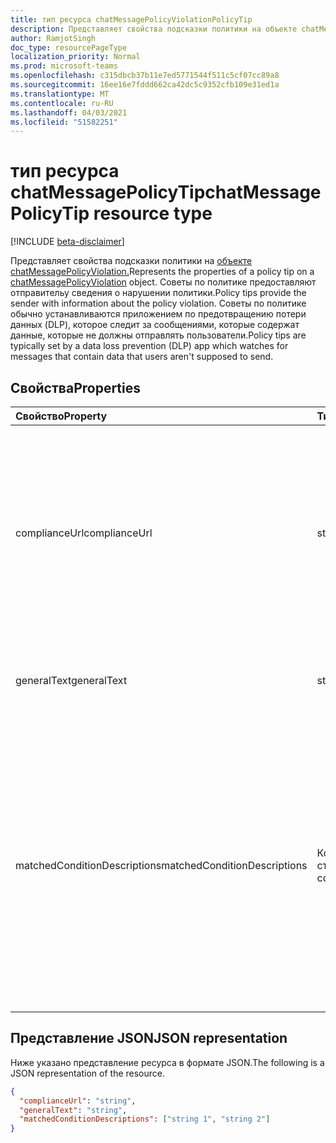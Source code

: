 ```yaml
---
title: тип ресурса chatMessagePolicyViolationPolicyTip
description: Представляет свойства подсказки политики на объекте chatMessagePolicyViolation. Советы по политике предоставляют отправительу сведения о нарушении политики.
author: RamjotSingh
doc_type: resourcePageType
localization_priority: Normal
ms.prod: microsoft-teams
ms.openlocfilehash: c315dbcb37b11e7ed5771544f511c5cf07cc89a8
ms.sourcegitcommit: 16ee16e7fddd662ca42dc5c9352cfb109e31ed1a
ms.translationtype: MT
ms.contentlocale: ru-RU
ms.lasthandoff: 04/03/2021
ms.locfileid: "51582251"
---
```

# <a name="chatmessagepolicytip-resource-type"></a><span data-ttu-id="e4a7d-104">тип ресурса chatMessagePolicyTip</span><span class="sxs-lookup"><span data-stu-id="e4a7d-104">chatMessagePolicyTip resource type</span></span>

[!INCLUDE [beta-disclaimer](../../includes/beta-disclaimer.md)]

<span data-ttu-id="e4a7d-105">Представляет свойства подсказки политики на [объекте chatMessagePolicyViolation.](chatmessagepolicyviolation.md)</span><span class="sxs-lookup"><span data-stu-id="e4a7d-105">Represents the properties of a policy tip on a [chatMessagePolicyViolation](chatmessagepolicyviolation.md) object.</span></span> <span data-ttu-id="e4a7d-106">Советы по политике предоставляют отправительу сведения о нарушении политики.</span><span class="sxs-lookup"><span data-stu-id="e4a7d-106">Policy tips provide the sender with information about the policy violation.</span></span>
<span data-ttu-id="e4a7d-107">Советы по политике обычно устанавливаются приложением по предотвращению потери данных (DLP), которое следит за сообщениями, которые содержат данные, которые не должны отправлять пользователи.</span><span class="sxs-lookup"><span data-stu-id="e4a7d-107">Policy tips are typically set by a data loss prevention (DLP) app which watches for messages that contain data that users aren't supposed to send.</span></span>

## <a name="properties"></a><span data-ttu-id="e4a7d-108">Свойства</span><span class="sxs-lookup"><span data-stu-id="e4a7d-108">Properties</span></span>

| <span data-ttu-id="e4a7d-109">Свойство</span><span class="sxs-lookup"><span data-stu-id="e4a7d-109">Property</span></span>   | <span data-ttu-id="e4a7d-110">Тип</span><span class="sxs-lookup"><span data-stu-id="e4a7d-110">Type</span></span> |<span data-ttu-id="e4a7d-111">Описание</span><span class="sxs-lookup"><span data-stu-id="e4a7d-111">Description</span></span>|
|:---------------|:--------|:----------|
|<span data-ttu-id="e4a7d-112">complianceUrl</span><span class="sxs-lookup"><span data-stu-id="e4a7d-112">complianceUrl</span></span>|<span data-ttu-id="e4a7d-113">string</span><span class="sxs-lookup"><span data-stu-id="e4a7d-113">string</span></span>|<span data-ttu-id="e4a7d-114">URL-адрес, который пользователь может посетить, чтобы прочитать о политиках предотвращения потери данных для организации.</span><span class="sxs-lookup"><span data-stu-id="e4a7d-114">The URL a user can visit to read about the data loss prevention policies for the organization.</span></span> <span data-ttu-id="e4a7d-115">(т. е. политики о том, что пользователи не должны говорить в чатах)</span><span class="sxs-lookup"><span data-stu-id="e4a7d-115">(ie, policies about what users shouldn't say in chats)</span></span>|
|<span data-ttu-id="e4a7d-116">generalText</span><span class="sxs-lookup"><span data-stu-id="e4a7d-116">generalText</span></span>|<span data-ttu-id="e4a7d-117">string</span><span class="sxs-lookup"><span data-stu-id="e4a7d-117">string</span></span>|<span data-ttu-id="e4a7d-118">Пояснительный текст, показанный отправителю сообщения.</span><span class="sxs-lookup"><span data-stu-id="e4a7d-118">Explanatory text shown to the sender of the message.</span></span>|
|<span data-ttu-id="e4a7d-119">matchedConditionDescriptions</span><span class="sxs-lookup"><span data-stu-id="e4a7d-119">matchedConditionDescriptions</span></span>|<span data-ttu-id="e4a7d-120">Коллекция строк</span><span class="sxs-lookup"><span data-stu-id="e4a7d-120">string collection</span></span>|<span data-ttu-id="e4a7d-121">Список неправильных данных в сообщении, обнаруженном приложением для предотвращения потери данных.</span><span class="sxs-lookup"><span data-stu-id="e4a7d-121">The list of improper data in the message that was detected by the data loss prevention app.</span></span> <span data-ttu-id="e4a7d-122">Каждое приложение DLP определяет свои условия, примеры включают "Номер кредитной карты" и "Номер социального обеспечения".</span><span class="sxs-lookup"><span data-stu-id="e4a7d-122">Each DLP app defines its own conditions, examples include "Credit Card Number" and "Social Security Number".</span></span>|

## <a name="json-representation"></a><span data-ttu-id="e4a7d-123">Представление JSON</span><span class="sxs-lookup"><span data-stu-id="e4a7d-123">JSON representation</span></span>

<span data-ttu-id="e4a7d-124">Ниже указано представление ресурса в формате JSON.</span><span class="sxs-lookup"><span data-stu-id="e4a7d-124">The following is a JSON representation of the resource.</span></span>

<!-- {
  "blockType": "resource",
  "optionalProperties": [
    "generalText"
  ],
  "@odata.type": "microsoft.graph.chatMessagePolicyViolationPolicyTip"
}-->
```json
{
  "complianceUrl": "string",
  "generalText": "string",
  "matchedConditionDescriptions": ["string 1", "string 2"]
}
```

<!-- uuid: 8fcb5dbc-d5aa-4681-8e31-b001d5168d79
2015-10-25 14:57:30 UTC -->
<!-- {
  "type": "#page.annotation",
  "description": "policy violation policy tip resource",
  "keywords": "",
  "section": "documentation",
  "tocPath": ""
}-->
